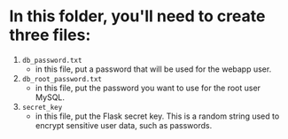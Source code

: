 # In this folder, you'll need to create three files:
1. `db_password.txt`
   * in this file, put a password that will be used for the webapp user.
2. `db_root_password.txt`
   * in this file, put the password you want to use for the root user MySQL. 
3. `secret_key`
   * in this file, put the Flask secret key. This is a random string used to encrypt sensitive user data, such as passwords.
